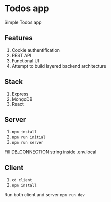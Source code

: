 # Todos app
Simple Todos app

## Features
1. Cookie authentification
2. REST API
3. Functional UI
4. Attempt to build layered backend architecture

## Stack
1. Express
2. MongoDB
3. React

## Server
1. ```npm install```
2. ```npm run initial```
3. ```npm run server```

Fill DB_CONNECTION string inside .env.local

## Client
1. ```cd client```
2. ```npm install```

Run both client and server ```npm run dev```
